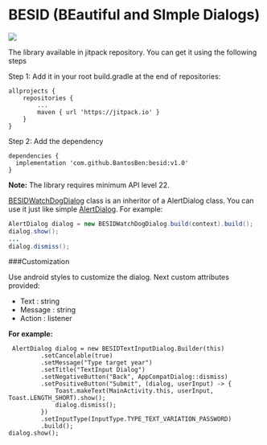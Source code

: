 # BESID (BEautiful and SImple Dialogs)
[![](https://jitpack.io/v/BantosBen/besid.svg)](https://jitpack.io/#BantosBen/besid)

The library available in jitpack repository. You can get it using the following steps

Step 1: Add it in your root build.gradle at the end of repositories:
```
allprojects {
	repositories {
		...
		maven { url 'https://jitpack.io' }
	}
}
```
Step 2: Add the dependency
``` 
dependencies {
  implementation 'com.github.BantosBen:besid:v1.0'
}
```
**Note:** The library requires minimum API level 22.

[BESIDWatchDogDialog](https://github.com/BantosBen/besid/blob/main/besid/src/main/java/com/sanj/besid/watchDog/BESIDWatchDogDialog.java) class is an inheritor of a AlertDialog class. You can use it just like simple [AlertDialog](http://developer.android.com/reference/android/app/AlertDialog.html). For example:
```java
AlertDialog dialog = new BESIDWatchDogDialog.build(context).build();
dialog.show();
...
dialog.dismiss();
```
###Customization

Use android styles to customize the dialog.
Next custom attributes provided:
* Text : string
* Message : string
* Action : listener

**For example:**
```
 AlertDialog dialog = new BESIDTextInputDialog.Builder(this)
         .setCancelable(true)
         .setMessage("Type target year")
         .setTitle("TextInput Dialog")
         .setNegativeButton("Back", AppCompatDialog::dismiss)
         .setPositiveButton("Submit", (dialog, userInput) -> {
             Toast.makeText(MainActivity.this, userInput, Toast.LENGTH_SHORT).show();
             dialog.dismiss();
         })
         .setInputType(InputType.TYPE_TEXT_VARIATION_PASSWORD)
         .build();
dialog.show();
```
